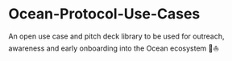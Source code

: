 # Ocean-Protocol-Use-Cases
An open use case and pitch deck library to be used for outreach, awareness and early onboarding into the Ocean ecosystem 🌊⛵️
